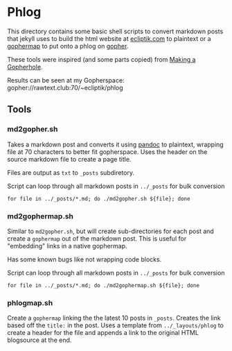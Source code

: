 # Phlog

This directory contains some basic shell scripts to convert markdown posts that jekyll uses to build the html website at [ecliptik.com](https://www.ecliptik.com) to plaintext or a [gophermap](https://en.wikipedia.org/wiki/Gopher_(protocol)#Source_code_of_a_menu) to put onto a phlog on [gopher](https://en.wikipedia.org/wiki/Gopher_(protocol)).

These tools were inspired (and some parts copied) from [Making a Gopherhole](https://johngodlee.github.io/2019/11/20/gopher.html).

Results can be seen at my Gopherspace: gopher://rawtext.club:70/~ecliptik/phlog

## Tools

### md2gopher.sh

Takes a markdown post and converts it using [pandoc](https://pandoc.org) to plaintext, wrapping file at 70 characters to better fit gopherspace. Uses the header on the source markdown file to create a page title.

Files are output as `txt` to `_posts` subdiretory.

Script can loop through all markdown posts in `../_posts` for bulk conversion

```
for file in ../_posts/*.md; do ./md2gopher.sh ${file}; done
```

### md2gophermap.sh

Similar to `md2gopher.sh`, but will create sub-directories for each post and create a `gophermap` out of the markdown post. This is useful for "embedding" links in a native gophermap.

Has some known bugs like not wrapping code blocks.

Script can loop through all markdown posts in `../_posts` for bulk conversion
```
for file in ../_posts/*.md; do ./md2gophermap.sh ${file}; done
```


### phlogmap.sh

Create a `gophermap` linking the the latest 10 posts in `_posts`. Creates the link based off the `title:` in the post. Uses a template from `../_layouts/phlog` to create a header for the file and appends a link to the original HTML blogsource at the end.
